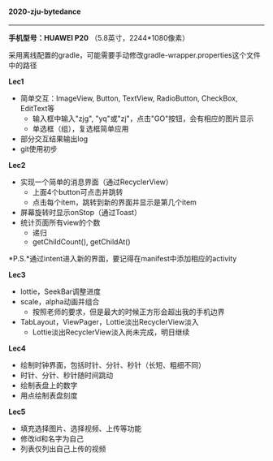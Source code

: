 #### **2020-zju-bytedance**

---

**手机型号：HUAWEI P20** （5.8英寸，2244*1080像素）

采用离线配置的gradle，可能需要手动修改gradle-wrapper.properties这个文件中的路径



**Lec1**

- 简单交互：ImageView, Button, TextView, RadioButton, CheckBox, EditText等
  - 输入框中输入"zjg", "yq"或"zj"，点击"GO"按钮，会有相应的图片显示
  - 单选框（组），复选框简单应用
- 部分交互结果输出log
- git使用初步



**Lec2**

- 实现一个简单的消息界面（通过RecyclerView）
  - 上面4个button可点击并跳转
  - 点击每个item，跳转到新的界面并显示是第几个item
- 屏幕旋转时显示onStop（通过Toast）
- 统计页面所有view的个数
  - 递归
  - getChildCount(), getChildAt()

*P.S.*通过intent进入新的界面，要记得在manifest中添加相应的activity



**Lec3**

- lottie，SeekBar调整进度
- scale，alpha动画并组合
  - 按照老师的要求，但是最大的时候正方形会超出我的手机边界
- TabLayout，ViewPager，Lottie淡出RecyclerView淡入
  - Lottie淡出RecyclerView淡入尚未完成，明日继续



**Lec4**

- 绘制时钟界面，包括时针、分针、秒针（长短、粗细不同）
- 时针、分针、秒针随时间跳动
- 绘制表盘上的数字
- 用点绘制表盘刻度



**Lec5**

- 填充选择图片、选择视频、上传等功能
- 修改id和名字为自己
- 列表仅列出自己上传的视频